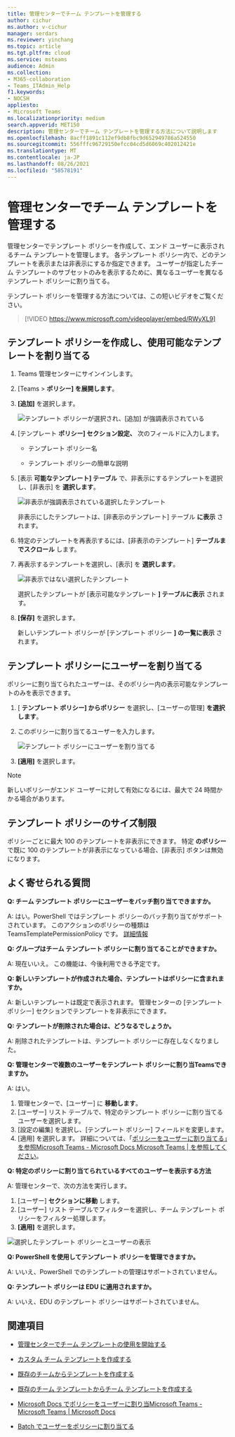 ```yaml
---
title: 管理センターでチーム テンプレートを管理する
author: cichur
ms.author: v-cichur
manager: serdars
ms.reviewer: yinchang
ms.topic: article
ms.tgt.pltfrm: cloud
ms.service: msteams
audience: Admin
ms.collection:
- M365-collaboration
- Teams_ITAdmin_Help
f1.keywords:
- NOCSH
appliesto:
- Microsoft Teams
ms.localizationpriority: medium
search.appverid: MET150
description: 管理センターでチーム テンプレートを管理する方法について説明します
ms.openlocfilehash: 8acff1891c112ef9db8fbc9d652949786a524550
ms.sourcegitcommit: 556fffc96729150efcc04cd5d6069c402012421e
ms.translationtype: MT
ms.contentlocale: ja-JP
ms.lasthandoff: 08/26/2021
ms.locfileid: "58578191"
---
```

# <a name="manage-team-templates-in-the-admin-center"></a>管理センターでチーム テンプレートを管理する

管理センターでテンプレート ポリシーを作成して、エンド ユーザーに表示されるチーム テンプレートを管理します。 各テンプレート ポリシー内で、どのテンプレートを表示または非表示にするか指定できます。
ユーザーが指定したチーム テンプレートのサブセットのみを表示するために、異なるユーザーを異なるテンプレート ポリシーに割り当てる。

テンプレート ポリシーを管理する方法については、この短いビデオをご覧ください。

> [!VIDEO https://www.microsoft.com/videoplayer/embed/RWyXL9]

## <a name="create-template-policies-and-assign-available-templates"></a>テンプレート ポリシーを作成し、使用可能なテンプレートを割り当てる

1. Teams 管理センターにサインインします。

2. [Teams  >  **ポリシー] を展開します**。

3. **[追加]** を選択します。

    ![テンプレート ポリシーが選択され、[追加] が強調表示されている](media/template-policies-1.png)

1. [テンプレート **ポリシー] セクション設定、** 次のフィールドに入力します。

    - テンプレート ポリシー名

    - テンプレート ポリシーの簡単な説明

2. [表示 **可能なテンプレート] テーブル** で、非表示にするテンプレートを選択し、[非表示] を **選択します**。

    ![非表示が強調表示されている選択したテンプレート](media/template-policies-2.png)

    非表示にしたテンプレートは、[非表示のテンプレート] テーブル **に表示** されます。

1. 特定のテンプレートを再表示するには、[非表示のテンプレート] **テーブルまでスクロール** します。

2. 再表示するテンプレートを選択し、[表示] を **選択します**。

   ![非表示ではない選択したテンプレート](media/template-policies-3.png)

   選択したテンプレートが [表示可能なテンプレート **] テーブルに表示** されます。
3. **[保存]** を選択します。

   新しいテンプレート ポリシーが [テンプレート ポリシー **] の一覧に表示** されます。

## <a name="assign-users-to-the-template-policies"></a>テンプレート ポリシーにユーザーを割り当てる

ポリシーに割り当てられたユーザーは、そのポリシー内の表示可能なテンプレートのみを表示できます。

1. [ **テンプレート ポリシー] からポリシー** を選択し、[ユーザーの管理] **を選択します**。

2. このポリシーに割り当てるユーザーを入力します。

   ![テンプレート ポリシーにユーザーを割り当てる](media/template-policies-4.png)

3. **[適用]** を選択します。

> [!Note]
> 新しいポリシーがエンド ユーザーに対して有効になるには、最大で 24 時間かかる場合があります。

## <a name="size-limits-for-template-policies"></a>テンプレート ポリシーのサイズ制限

ポリシーごとに最大 100 のテンプレートを非表示にできます。 特定 **のポリシー** で既に 100 のテンプレートが非表示になっている場合、[非表示] ボタンは無効になります。

## <a name="frequently-asked-questions"></a>よく寄せられる質問

**Q: チーム テンプレート ポリシーにユーザーをバッチ割り当てできますか。**
  
A: はい。PowerShell ではテンプレート ポリシーのバッチ割り当てがサポートされています。 このアクションのポリシーの種類は TeamsTemplatePermissionPolicy です。 [詳細情報](/powershell/module/teams/new-csbatchpolicyassignmentoperation)

**Q: グループはチーム テンプレート ポリシーに割り当てることができますか。**

A: 現在いいえ。 この機能は、今後利用できる予定です。

**Q: 新しいテンプレートが作成された場合、テンプレートはポリシーに含まれますか。**

A: 新しいテンプレートは既定で表示されます。 管理センターの [テンプレート ポリシー] セクションでテンプレートを非表示にできます。

**Q: テンプレートが削除された場合は、どうなるでしょうか。**

A: 削除されたテンプレートは、テンプレート ポリシーに存在しなくなりました。

**Q: 管理センターで複数のユーザーをテンプレート ポリシーに割り当Teamsできますか。**

A: はい。

1. 管理センターで、[ユーザー] に **移動します**。
1. [ユーザー] リスト テーブルで、特定のテンプレート ポリシーに割り当てるユーザーを選択します。
1. [設定の編集] を選択し、[テンプレート ポリシー] フィールドを変更します。
1. [適用] を選択します。
   詳細については、「[ポリシーをユーザーに割り当てる」を参照Microsoft Teams - Microsoft Docs Microsoft Teams \| を参照してください](./assign-policies.md#assign-a-policy-to-a-batch-of-users)。

**Q: 特定のポリシーに割り当てられているすべてのユーザーを表示する方法**

A: 管理センターで、次の方法を実行します。

1. [ユーザー] **セクションに移動** します。
2. [ユーザー] リスト テーブルでフィルターを選択し、チーム テンプレート ポリシーをフィルター処理します。
3. **[適用]** を選択します。

![選択したテンプレート ポリシーとユーザーの表示](media/template-policies-5.png)

**Q: PowerShell を使用してテンプレート ポリシーを管理できますか。**

A: いいえ、PowerShell でのテンプレートの管理はサポートされていません。

**Q: テンプレート ポリシーは EDU に適用されますか。**

A: いいえ、EDU のテンプレート ポリシーはサポートされていません。

## <a name="related-topics"></a>関連項目

- [管理センターでチーム テンプレートの使用を開始する](./get-started-with-teams-templates-in-the-admin-console.md)

- [カスタム チーム テンプレートを作成する](./create-a-team-template.md)

- [既存のチームからテンプレートを作成する](./create-template-from-existing-team.md)

- [既存のチーム テンプレートからチーム テンプレートを作成する](./create-template-from-existing-template.md)

- [Microsoft Docs でポリシーをユーザーに割り当Microsoft Teams - Microsoft Teams \| Microsoft Docs](./assign-policies.md)

- [Batch でユーザーをポリシーに割り当てる](/powershell/module/teams/new-csbatchpolicyassignmentoperation)
